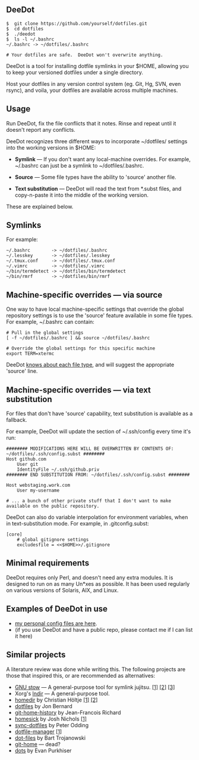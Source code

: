 ## DeeDot ##

    $  git clone https://github.com/yourself/dotfiles.git
    $  cd dotfiles
    $  ./deedot
    $  ls -l ~/.bashrc
    ~/.bashrc -> ~/dotfiles/.bashrc

    # Your dotfiles are safe.  DeeDot won't overwrite anything.

DeeDot is a tool for installing dotfile symlinks in your $HOME, allowing you to keep your versioned dotfiles under a single directory.

Host your dotfiles in any version control system (eg. Git, Hg, SVN, even rsync), and voila, your dotfiles are available across multiple machines.

## Usage ##

Run DeeDot, fix the file conflicts that it notes.  Rinse and repeat until it doesn't report any conflicts.

DeeDot recognizes three different ways to incorporate ~/dotfiles/ settings into the working versions in $HOME:

* **Symlink** — If you don't want any local-machine overrides. For example, ~/.bashrc can just be a symlink to ~/dotfiles/.bashrc.

* **Source** — Some file types have the ability to 'source' another file.

* **Text substitution** — DeeDot will read the text from *.subst files, and copy-n-paste it into the middle of the working version.

These are explained below.

## Symlinks

For example:

    ~/.bashrc        -> ~/dotfiles/.bashrc
    ~/.lesskey       -> ~/dotfiles/.lesskey
    ~/.tmux.conf     -> ~/dotfiles/.tmux.conf
    ~/.vimrc         -> ~/dotfiles/.vimrc
    ~/bin/termdetect -> ~/dotfiles/bin/termdetect
    ~/bin/rmrf       -> ~/dotfiles/bin/rmrf
  
## Machine-specific overrides — via source ##

One way to have local machine-specific settings that override the global repository settings is to use the 'source' feature available in some file types.  For example, ~/.bashrc can contain:

    # Pull in the global settings
    [ -f ~/dotfiles/.bashrc ] && source ~/dotfiles/.bashrc

    # Override the global settings for this specific machine
    export TERM=xtermc

DeeDot [knows about each file type](https://github.com/DeeNewcum/deedot/blob/f0e7bfcef3344eb4dc05f95f223aafc73cb9d11c/deedot#L129-136), and will suggest the appropriate 'source' line.

## Machine-specific overrides — via text substitution ##

For files that don't have 'source' capability, text substitution is available as a fallback.

For example, DeeDot will update the section of ~/.ssh/config every time it's run: 

    ######## MODIFICATIONS HERE WILL BE OVERWRITTEN BY CONTENTS OF: ~/dotfiles/.ssh/config.subst ########
    Host github.com
        User git
        IdentityFile ~/.ssh/github.priv
    ######## END SUBSTITUTION FROM: ~/dotfiles/.ssh/config.subst ########
    
    Host webstaging.work.com
        User my-username
    
    # ... a bunch of other private stuff that I don't want to make available on the public repository.

DeeDot can also do variable interpolation for environment variables, when in text-substitution mode.  For example, in .gitconfig.subst:

    [core]
        # global gitignore settings
        excludesfile = <<$HOME>>/.gitignore

## Minimal requirements ##

DeeDot requires only Perl, and doesn't need any extra modules.  It is designed to run on as many Un*xes as possible.  It has been used regularly on various versions of Solaris, AIX, and Linux.

## Examples of DeeDot in use ##

* [my personal config files are here](https://github.com/DeeNewcum/dotfiles).
* (if you use DeeDot and have a public repo, please contact me if I can list it here)

## Similar projects ##

A literature review was done while writing this.  The following projects are those that inspired this, or are recommended as alternatives:

* [GNU stow](http://www.inductiveload.com/posts/basic-use-of-gnu-stowxstow/) — A general-purpose tool for symlink jujitsu.
        [[1]](https://github.com/aspiers/shell-env)
        [[2]](https://github.com/chrra/dotfiles)
        [[3]](https://github.com/jmdeldin/dotfiles)
* Xorg's [lndir](https://www.x.org/archive/X11R7.6/doc/man/man1/lndir.1.xhtml) — A general-purpose tool.
* [homedir](https://github.com/docwhat/homedir) by Christian Höltje [[1]](https://github.com/willnorris/homedir-packages) [[2]](https://github.com/docwhat/homedir-examples)
* [dotfiles](http://pypi.python.org/pypi/dotfiles) by Jon Bernard
* [git-home-history](http://jean-francois.richard.name/ghh/) by Jean-Francois Richard
* [homesick](https://github.com/technicalpickles/homesick) by Josh Nichols [[1]](https://github.com/technicalpickles/dotpickles)
* [sync-dotfiles](http://peterodding.com/code/python/sync-dotfiles/) by Peter Odding
* [dotfile-manager](http://blog.steve.org.uk/poppa_s_got_a_brand_new_bang_.html) [[1]](http://repository.steve.org.uk/cgi-bin/hgwebdir.cgi/dotfiles/file/adf1e61952a0)
* [dot-files](https://github.com/bartman/dot-files) by Bart Trojanowski
* [git-home](http://git-home.chezwam.org/) — dead?
* [dots](https://github.com/EvanPurkhiser/dots) by Evan Purkhiser

